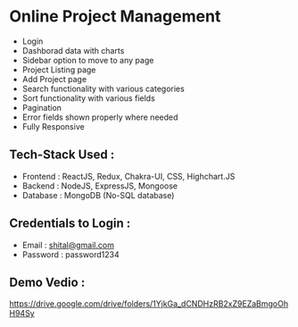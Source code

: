 # Online Project Management
- Login
- Dashborad data with charts
- Sidebar option to move to any page
- Project Listing page
- Add Project page
- Search functionality with various categories
- Sort functionality with various fields
- Pagination
- Error fields shown properly where needed
- Fully Responsive

## Tech-Stack Used : 
- Frontend : ReactJS, Redux, Chakra-UI, CSS, Highchart.JS
- Backend : NodeJS, ExpressJS, Mongoose
- Database : MongoDB (No-SQL database)

## Credentials to Login : 
- Email : shital@gmail.com
- Password : password1234

## Demo Vedio : 
https://drive.google.com/drive/folders/1YjkGa_dCNDHzRB2xZ9EZaBmgoOhH94Sy


